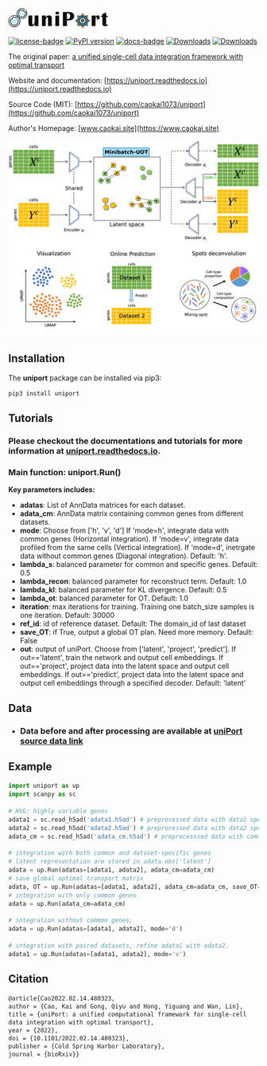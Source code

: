 <img src="docs/source/_static/uniPort.jpg" width="40%" height="40%">

[![license-badge](https://img.shields.io/badge/License-MIT-yellow.svg)](https://opensource.org/licenses/MIT)
[![PyPI version](https://badge.fury.io/py/uniport.svg)](https://badge.fury.io/py/POT)
[![docs-badge](https://readthedocs.org/projects/uniport/badge/?version=latest)](https://uniport.readthedocs.io/en/latest/?badge=latest)
[![Downloads](https://pepy.tech/badge/uniport)](https://pepy.tech/project/uniport)
[![Downloads](https://pepy.tech/badge/uniport/month)](https://pepy.tech/project/uniport)

The original paper: 
[a unified single-cell data integration framework with optimal transport](https://www.biorxiv.org/content/10.1101/2022.02.14.480323v1)

Website and documentation: [https://uniport.readthedocs.io](https://uniport.readthedocs.io)

Source Code (MIT): [https://github.com/caokai1073/uniport](https://github.com/caokai1073/uniport)

Author's Homepage: [www.caokai.site](https://www.caokai.site)

![Overview](docs/source/_static/net.png)

## Installation

The **uniport** package can be installed via pip3:

```sh
pip3 install uniport
```

## Tutorials

### Please checkout the documentations and tutorials for more information at **[uniport.readthedocs.io](https://uniport.readthedocs.io)**.

### Main function: **uniport.Run**()


**Key parameters includes:**

+ **adatas**: List of AnnData matrices for each dataset.
+ **adata_cm**: AnnData matrix containing common genes from different datasets.
+ **mode**: Choose from ['h', 'v', 'd'] If 'mode=h', integrate data with common genes (Horizontal integration). If 'mode=v', integrate data profiled from the same cells (Vertical integration). If 'mode=d', inetrgate data without common genes (Diagonal integration). Default: 'h'.
+ **lambda_s**: balanced parameter for common and specific genes. Default: 0.5
+ **lambda_recon**: balanced parameter for reconstruct term. Default: 1.0
+ **lambda_kl**: balanced parameter for KL divergence. Default: 0.5
+ **lambda_ot**: balanced parameter for OT. Default: 1.0
+ **iteration**: max iterations for training. Training one batch_size samples is one iteration. Default: 30000
+ **ref_id**: id of reference dataset. Default: The domain_id of last dataset
+ **save_OT**: if True, output a global OT plan. Need more memory. Default: False
+ **out**: output of uniPort. Choose from ['latent', 'project', 'predict']. If out=='latent', train the network and output cell embeddings. If out=='project', project data into the latent space and output cell embeddings. If out=='predict', project data into the latent space and output cell embeddings through a specified decoder. Default: 'latent'

## Data
+ ### Data before and after processing are available at [**uniPort source data link**](https://mailsucasaccn-my.sharepoint.com/:f:/g/personal/caokai17_mails_ucas_ac_cn/EkoQTcaAO3tNj0mbii1tobkBb6ePhQXGj-ne9nI9IW4eAw?e=yxeUiv)

## Example
```Python
import uniport as up
import scanpy as sc

# HVG: highly variable genes
adata1 = sc.read_h5ad('adata1.h5ad') # preprocessed data with data1 specific HVG
adata2 = sc.read_h5ad('adata2.h5ad') # preprocessed data with data2 specific HVG, as reference data
adata_cm = sc.read_h5ad('adata_cm.h5ad') # preprocesssed data with common HVG

# integration with both common and dataset-specific genes
# latent representation are stored in adata.obs['latent']
adata = up.Run(adatas=[adata1, adata2], adata_cm=adata_cm)
# save global optimal transport matrix
adata, OT = up.Run(adatas=[adata1, adata2], adata_cm=adata_cm, save_OT=True)
# integration with only common genes
adata = up.Run(adata_cm=adata_cm)

# integration without common genes, 
adata = up.Run(adatas=[adata1, adata2], mode='d')

# integration with paired datasets, refine adata1 with adata2.
adata1 = up.Run(adatas=[adata1, adata2], mode='v')
```

## Citation
    @article{Cao2022.02.14.480323,
	author = {Cao, Kai and Gong, Qiyu and Hong, Yiguang and Wan, Lin},
	title = {uniPort: a unified computational framework for single-cell data integration with optimal transport},
	year = {2022},
	doi = {10.1101/2022.02.14.480323},
	publisher = {Cold Spring Harbor Laboratory},
	journal = {bioRxiv}}
